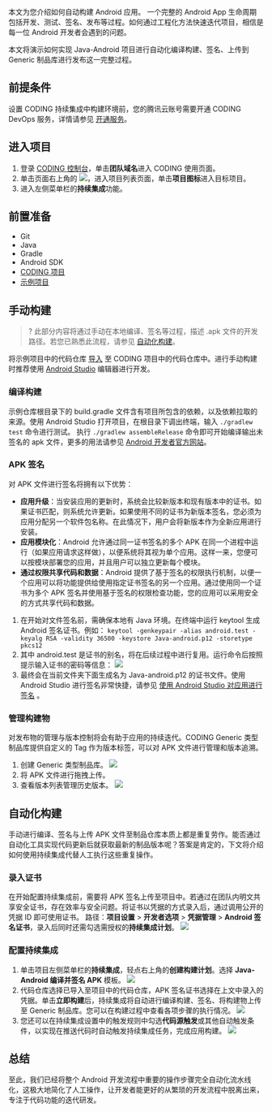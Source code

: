 本文为您介绍如何自动构建 Android 应用。
一个完整的 Android App 生命周期包括开发、测试、签名、发布等过程。如何通过工程化方法快速迭代项目，相信是每一位 Android 开发者会遇到的问题。

本文将演示如何实现 Java-Android 项目进行自动化编译构建、签名、上传到 Generic 制品库进行发布这一完整过程。

## 前提条件
设置 CODING 持续集成中构建环境前，您的腾讯云账号需要开通 CODING DevOps 服务，详情请参见 [开通服务](https://cloud.tencent.com/document/product/1115/37268)。

## 进入项目
1. 登录 [CODING 控制台](https://console.cloud.tencent.com/coding)，单击**团队域名**进入 CODING 使用页面。
2. 单击页面右上角的 <img src ="https://main.qcloudimg.com/raw/d94a8e60dd3a41d0af07d72ae0e9d70e.png" style ="margin:0">，进入项目列表页面，单击**项目图标**进入目标项目。
3.  进入左侧菜单栏的**持续集成**功能。



## 前置准备[](id:prerequisite)
-   Git
-   Java
-   Gradle
-   Android SDK 
-   [CODING 项目](https://help.coding.net/docs/start/project.html)
-   [示例项目](https://straybirds.coding.net/public/demo/java-android-example/git/files)

## 手动构建[](id:manual-init)
>? 此部分内容将通过手动在本地编译、签名等过程，描述 .apk 文件的开发路径。若您已熟悉此流程，请参见 [自动化构建](#auto-compile)。

将示例项目中的代码仓库 [导入](https://cloud.tencent.com/document/product/1112/64237) 至 CODING 项目中的代码仓库中。进行手动构建时推荐使用 [Android Studio](https://developer.android.com/studio) 编辑器进行开发。

### 编译构建[](id:compile-build)
示例仓库根目录下的 build.gradle 文件含有项目所包含的依赖，以及依赖拉取的来源。使用 Android Studio 打开项目，在根目录下调出终端，输入 `./gradlew test` 命令进行测试。
执行 `./gradlew assembleRelease` 命令即可开始编译输出未签名的 apk 文件，更多的用法请参见 [Android 开发者官方网站](https://developer.android.com/studio/build/building-cmdline)。

### APK 签名[](id:apk-sign)
对 APK 文件进行签名将拥有以下优势：
-   **应用升级**：当安装应用的更新时，系统会比较新版本和现有版本中的证书。如果证书匹配，则系统允许更新。如果使用不同的证书为新版本签名，您必须为应用分配另一个软件包名称。在此情况下，用户会将新版本作为全新应用进行安装。
-   **应用模块化**：Android 允许通过同一证书签名的多个 APK 在同一个进程中运行（如果应用请求这样做），以便系统将其视为单个应用。这样一来，您便可以按模块部署您的应用，并且用户可以独立更新每个模块。
-   **通过权限共享代码和数据**：Android 提供了基于签名的权限执行机制，以便一个应用可以将功能提供给使用指定证书签名的另一个应用。通过使用同一个证书为多个 APK 签名并使用基于签名的权限检查功能，您的应用可以采用安全的方式共享代码和数据。

1. 在开始对文件签名前，需确保本地有 Java 环境。在终端中运行 keytool 生成 Android 签名证书。例如：
`keytool -genkeypair -alias android.test -keyalg RSA -validity 36500 -keystore Java-android.p12 -storetype pkcs12`
2. 其中 android.test 是证书的别名，将在后续过程中进行复用。运行命令后按照提示输入证书的密码等信息：
![](https://qcloudimg.tencent-cloud.cn/raw/4b360e2e4cb713e23b0fb6a3fea5f1ac.png)
3. 最终会在当前文件夹下面生成名为 Java-android.p12 的证书文件。使用 Android Studio 进行签名非常快捷，请参见 [使用 Android Studio 对应用进行签名](https://developer.android.com/studio/publish/app-signing?hl=zh-cn#sign-apk) 。

### 管理构建物[](id:artifacts)
对发布物的管理与版本控制将会有助于应用的持续迭代。CODING Generic 类型制品库提供自定义的 Tag 作为版本标签，可以对 APK 文件进行管理和版本追溯。
1.  创建 Generic 类型制品库。
![](https://qcloudimg.tencent-cloud.cn/raw/6c4afb9d8df6863695dc928321a247f2.png)
2.  将 APK 文件进行拖拽上传。
3.  查看版本列表管理历史版本。
![](https://qcloudimg.tencent-cloud.cn/raw/96cb8a21be8ee83c2f65b93c779e35dc.png)

## 自动化构建[](id:auto-compile)
手动进行编译、签名与上传 APK 文件至制品仓库本质上都是重复劳作。能否通过自动化工具实现代码更新后就获取最新的制品版本呢？答案是肯定的，下文将介绍如何使用持续集成代替人工执行这些重复操作。

### 录入证书[](id:import-certificate)
在开始配置持续集成前，需要将 APK 签名上传至项目中。若通过在团队内明文共享安全证书，存在效率与安全问题。将证书以凭据的方式录入后，通过调用公开的凭据 ID 即可使用证书。
路径：**项目设置** > **开发者选项** > **凭据管理** > **Android 签名证书**，录入后同时还需勾选需授权的**持续集成计划**。
![](https://qcloudimg.tencent-cloud.cn/raw/f9d174f8193fd58cfadd1ba02c570193.png)

### 配置持续集成[](id:deploy-ci)
1. 单击项目左侧菜单栏的**持续集成**，轻点右上角的**创建构建计划**。选择 **Java-Android 编译并签名 APK** 模板。
![](https://qcloudimg.tencent-cloud.cn/raw/be1f7e81e61d34d4542f377e3af7d42f.png)
2. 代码仓库选择已导入至项目中的代码仓库，APK 签名证书选择在上文中录入的凭据。单击**立即构建**后，持续集成将自动进行编译构建、签名、将构建物上传至 Generic 制品库。您可以在构建过程中查看各项步骤的执行情况。
![](https://qcloudimg.tencent-cloud.cn/raw/611520fe04ba7d273c48d0428155f9f6.png)
3. 您还可以在持续集成设置中的触发规则中勾选**代码源触发**或其他自动触发条件，以实现在推送代码时自动触发持续集成任务，完成应用构建。
![](https://qcloudimg.tencent-cloud.cn/raw/e9ccb1ea026553d1c5d94d811f27e012.png)

## 总结[](id:conclude)
至此，我们已经将整个 Android 开发流程中重要的操作步骤完全自动化流水线化，这极大地简化了人工操作，让开发者能更好的从繁琐的开发流程中脱离出来，专注于代码功能的迭代研发。
